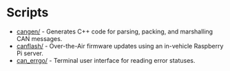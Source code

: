 # Scripts

- [cangen/](cangen/) - Generates C++ code for parsing, packing, and marshalling CAN messages.
- [canflash/](canflash/) - Over-the-Air firmware updates using an in-vehicle Raspberry Pi server.
- [can_errgo/](can_errgo/) - Terminal user interface for reading error statuses.
